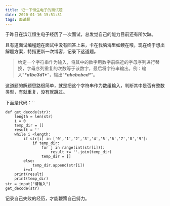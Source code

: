 ```yaml
---
title: 记一下恒生电子的面试题
date: 2020-01-16 15:51:31
tags: 面试题
---
```


于昨日在滨江恒生电子经历了一次面试，总发觉自己的能力目前还有所欠缺。

且有道面试编程题在面试中没有回答上来，卡在我脑海里如鲠在喉，现在终于想出解题方案，特指更新一次博客，记录下这道题。

> 给定一个字符串作为输入，将其中的数字用数字前临近的字母序列进行替换，字母序列重复的次数等于该数字，最后将字符串输出。例：输入“***\*a1bc3d1\****”，输出“***\*abcbcbcd\****”。

这道题的解题思路很简单，就是把这个字符串作为数组输入，判断其中是否有整数类型，有就重复，没有就跳过。

下面是代码：``

```
def get_decode(str):
    length = len(str)
    i = 0
    temp_dir = []
    result = ''
    while i <length:
        if str[i] in ['0','1','2','3','4','5','6','7','8','9']:
            if temp_dir:
                for j in range(int(str[i])):
                    result += ''.join(temp_dir)
                temp_dir = []
        else:
            temp_dir.append(str[i])
        i+=1
    print(result)
    print(temp_dir)
str = input("请输入")
get_decode(str)
```

记录自己失败的经历，才能鞭策自己努力。